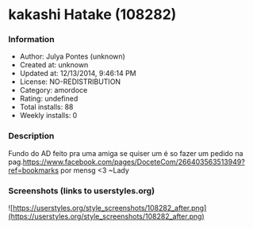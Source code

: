 # kakashi Hatake (108282)

### Information
- Author: Julya Pontes (unknown)
- Created at: unknown
- Updated at: 12/13/2014, 9:46:14 PM
- License: NO-REDISTRIBUTION
- Category: amordoce
- Rating: undefined
- Total installs: 88
- Weekly installs: 0


### Description
Fundo do AD feito pra uma amiga
se quiser um é so fazer um pedido na pag.https://www.facebook.com/pages/DoceteCom/266403563513949?ref=bookmarks
por mensg <3
~Lady


### Screenshots (links to userstyles.org)
![https://userstyles.org/style_screenshots/108282_after.png](https://userstyles.org/style_screenshots/108282_after.png)


